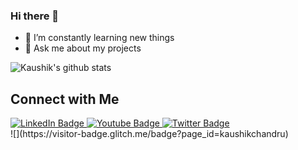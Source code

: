 ### Hi there 👋


- 🌱 I’m constantly learning new things
- 💬 Ask me about my projects 

![Kaushik's github stats](https://github-readme-stats.vercel.app/api?username=kaushikchandru&show_icons=true&title_color=fff&icon_color=79ff97&text_color=9f9f9f&bg_color=151515)


## Connect with Me

<div id="badges">
  <a href="https://www.linkedin.com/in/kaushik-chandru-07628711a/">
    <img src="https://img.shields.io/badge/LinkedIn-blue?style=for-the-badge&logo=linkedin&logoColor=white" alt="LinkedIn Badge"/>
  </a>
  <a href="https://www.youtube.com/kaushikchandru">
    <img src="https://img.shields.io/badge/YouTube-red?style=for-the-badge&logo=youtube&logoColor=white" alt="Youtube Badge"/>
  </a>
  <a href="https://twitter.com/kaushik_chandru">
    <img src="https://img.shields.io/badge/Twitter-blue?style=for-the-badge&logo=twitter&logoColor=white" alt="Twitter Badge"/>
  </a>
</div>
![](https://visitor-badge.glitch.me/badge?page_id=kaushikchandru)

